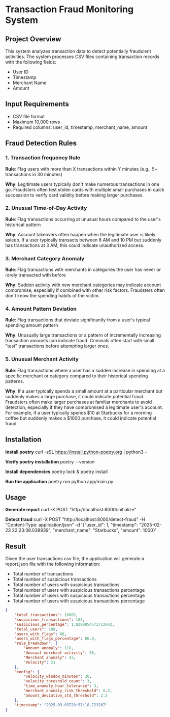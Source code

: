 # Transaction Fraud Monitoring System

## Project Overview
This system analyzes transaction data to detect potentially fraudulent activities. The system processes CSV files containing transaction records with the following fields:
- User ID
- Timestamp
- Merchant Name
- Amount

## Input Requirements
- CSV file format
- Maximum 10,000 rows
- Required columns: user_id, timestamp, merchant_name, amount

## Fraud Detection Rules

### 1. Transaction frequency Rule
**Rule**: Flag users with more than X transactions within Y minutes (e.g., 5+ transactions in 30 minutes)

**Why**: Legitimate users typically don't make numerous transactions in one go. Fraudsters often test stolen cards with multiple small purchases in quick succession to verify card validity before making larger purchases.

### 2. Unusual Time-of-Day Activity
**Rule**: Flag transactions occurring at unusual hours compared to the user's historical pattern

**Why**: Account takeovers often happen when the legitimate user is likely asleep. If a user typically transacts between 8 AM and 10 PM but suddenly has transactions at 3 AM, this could indicate unauthorized access.

### 3. Merchant Category Anomaly
**Rule**: Flag transactions with merchants in categories the user has never or rarely transacted with before

**Why**: Sudden activity with new merchant categories may indicate account compromise, especially if combined with other risk factors. Fraudsters often don't know the spending habits of the victim.

### 4. Amount Pattern Deviation
**Rule**: Flag transactions that deviate significantly from a user's typical spending amount pattern

**Why**: Unusually large transactions or a pattern of incrementally increasing transaction amounts can indicate fraud. Criminals often start with small "test" transactions before attempting larger ones.

### 5. Unusual Merchant Activity
**Rule**: Flag transactions where a user has a sudden increase in spending at a specific merchant or category compared to their historical spending patterns.

**Why**: If a user typically spends a small amount at a particular merchant but suddenly makes a large purchase, it could indicate potential fraud. Fraudsters often make larger purchases at familiar merchants to avoid detection, especially if they have compromised a legitimate user's account. For example, if a user typically spends $10 at Starbucks for a morning coffee but suddenly makes a $1000 purchase, it could indicate potential fraud.


## Installation
**Install poetry**
curl -sSL https://install.python-poetry.org | python3 -

**Verify poetry installation**
poetry --version

**Install dependencies**
poetry lock & poetry install

**Run the application**
poetry run python app/main.py

## Usage
**Generate report**
curl -X POST "http://localhost:8000/initialize"

**Detect fraud**
curl -X POST "http://localhost:8000/detect-fraud" -H "Content-Type: application/json" -d '{"user_id": 1, "timestamp": "2025-02-23 22:23:38.038839", "merchant_name": "Starbucks", "amount": 1000}'


## Result
Given the user transactions csv file, the application will generate a report.json file with the following information:
- Total number of transactions
- Total number of suspicious transactions
- Total number of users with suspicious transactions
- Total number of users with suspicious transactions percentage
- Total number of users with suspicious transactions percentage
- Total number of users with suspicious transactions percentage

```json
{
    "total_transactions": 10005,
    "suspicious_transactions": 183,
    "suspicious_percentage": 1.8290854572713642,
    "total_users": 100,
    "users_with_flags": 86,
    "users_with_flags_percentage": 86.0,
    "rule_breakdown": {
        "Amount anomaly": 118,
        "Unusual merchant activity": 86,
        "Merchant anomaly": 43,
        "Velocity": 21
    },
    "config": {
        "velocity_window_minutes": 30,
        "velocity_threshold_count": 3,
        "time_anomaly_hour_tolerance": 3,
        "merchant_anomaly_risk_threshold": 0.5,
        "amount_deviation_std_threshold": 2.5
    },
    "timestamp": "2025-03-03T20:57:18.723267"
}
